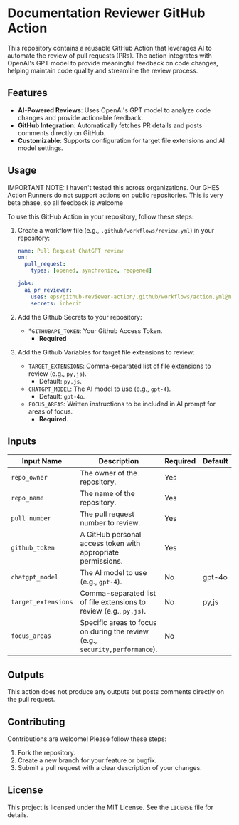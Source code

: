 # Documentation Reviewer GitHub Action

This repository contains a reusable GitHub Action that leverages AI to automate the review of pull requests (PRs). The action integrates with OpenAI's GPT model to provide meaningful feedback on code changes, helping maintain code quality and streamline the review process.

## Features

- **AI-Powered Reviews**: Uses OpenAI's GPT model to analyze code changes and provide actionable feedback.
- **GitHub Integration**: Automatically fetches PR details and posts comments directly on GitHub.
- **Customizable**: Supports configuration for target file extensions and AI model settings.

## Usage
IMPORTANT NOTE:
I haven't tested this across organizations. Our GHES Action Runners do not support actions on public repositories. This is very beta phase, so all feedback is welcome

To use this GitHub Action in your repository, follow these steps:

1. Create a workflow file (e.g., `.github/workflows/review.yml`) in your repository:

   ```yaml
   name: Pull Request ChatGPT review
   on:
     pull_request:
       types: [opened, synchronize, reopened]

   jobs:
     ai_pr_reviewer:
       uses: eps/github-reviewer-action/.github/workflows/action.yml@main
       secrets: inherit
   ```

1. Add the Github Secrets to your repository:
   - \*`GITHUBAPI_TOKEN`: Your Github Access Token.
     - **Required**
1. Add the Github Variables for target file extensions to review:
   - `TARGET_EXTENSIONS`: Comma-separated list of file extensions to review (e.g., `py,js`).
     - Default: `py,js`.
   - `CHATGPT_MODEL`: The AI model to use (e.g., `gpt-4`).
     - Default: `gpt-4o`.
   - `FOCUS_AREAS`: Written instructions to be included in AI prompt for areas of focus.
     - **Required**.

## Inputs

| Input Name          | Description                                                                  | Required | Default |
| ------------------- | ---------------------------------------------------------------------------- | -------- | ------- |
| `repo_owner`        | The owner of the repository.                                                 | Yes      |         |
| `repo_name`         | The name of the repository.                                                  | Yes      |         |
| `pull_number`       | The pull request number to review.                                           | Yes      |         |
| `github_token`      | A GitHub personal access token with appropriate permissions.                 | Yes      |         |
| `chatgpt_model`     | The AI model to use (e.g., `gpt-4`).                                         | No       | gpt-4o  |
| `target_extensions` | Comma-separated list of file extensions to review (e.g., `py,js`).           | No       | py,js   |
| `focus_areas`       | Specific areas to focus on during the review (e.g., `security,performance`). | No       |         |

## Outputs

This action does not produce any outputs but posts comments directly on the pull request.

## Contributing

Contributions are welcome! Please follow these steps:

1. Fork the repository.
2. Create a new branch for your feature or bugfix.
3. Submit a pull request with a clear description of your changes.

## License

This project is licensed under the MIT License. See the `LICENSE` file for details.
